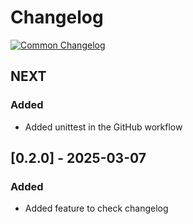 # Changelog
[![Common Changelog](https://common-changelog.org/badge.svg)](https://common-changelog.org)

## NEXT

### Added

- Added unittest in the GitHub workflow

## [0.2.0] - 2025-03-07

### Added

- Added feature to check changelog
